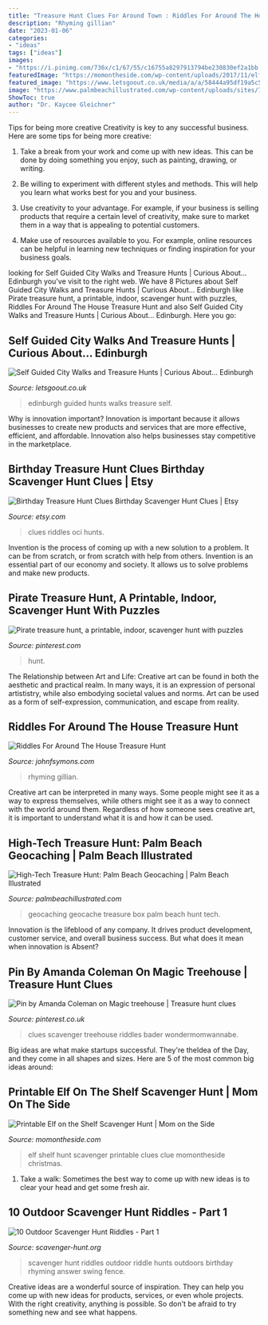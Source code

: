 ```yaml
---
title: "Treasure Hunt Clues For Around Town : Riddles For Around The House Treasure Hunt"
description: "Rhyming gillian"
date: "2023-01-06"
categories:
- "ideas"
tags: ["ideas"]
images:
- "https://i.pinimg.com/736x/c1/67/55/c16755a8297913794be230830ef2a1bb.jpg"
featuredImage: "https://momontheside.com/wp-content/uploads/2017/11/elfontheshelf-ideas.jpg"
featured_image: "https://www.letsgoout.co.uk/media/a/a/58444a95df19a5c5004f6d7cd4f86795a6588325-017696.jpg"
image: "https://www.palmbeachillustrated.com/wp-content/uploads/sites/78/2016/09/GeoCache-box.jpg"
ShowToc: true
author: "Dr. Kaycee Gleichner"
---
```



Tips for being more creative
Creativity is key to any successful business. Here are some tips for being more creative:
1. Take a break from your work and come up with new ideas. This can be done by doing something you enjoy, such as painting, drawing, or writing.

2. Be willing to experiment with different styles and methods. This will help you learn what works best for you and your business.

3. Use creativity to your advantage. For example, if your business is selling products that require a certain level of creativity, make sure to market them in a way that is appealing to potential customers.

4. Make use of resources available to you. For example, online resources can be helpful in learning new techniques or finding inspiration for your business goals.


	

		
looking for Self Guided City Walks and Treasure Hunts | Curious About... Edinburgh you've visit to the right web. We have 8 Pictures about Self Guided City Walks and Treasure Hunts | Curious About... Edinburgh like Pirate treasure hunt, a printable, indoor, scavenger hunt with puzzles, Riddles For Around The House Treasure Hunt and also Self Guided City Walks and Treasure Hunts | Curious About... Edinburgh. Here you go:
		
    
## Self Guided City Walks And Treasure Hunts | Curious About... Edinburgh

<img loading=lazy src="https://www.letsgoout.co.uk/media/a/a/58444a95df19a5c5004f6d7cd4f86795a6588325-017696.jpg" onerror="this.onerror=null;this.src='https://tse4.mm.bing.net/th?id=OIP.tcVkNJ6iE12p5gYOP0YQrwHaE8&amp;pid=15.1';" alt="Self Guided City Walks and Treasure Hunts | Curious About... Edinburgh">

_Source: letsgoout.co.uk_

>edinburgh guided hunts walks treasure self. 

	

Why is innovation important?
Innovation is important because it allows businesses to create new products and services that are more effective, efficient, and affordable. Innovation also helps businesses stay competitive in the marketplace.

    
## Birthday Treasure Hunt Clues Birthday Scavenger Hunt Clues | Etsy

<img loading=lazy src="https://i.etsystatic.com/8610276/r/il/0b6ff9/3259666584/il_fullxfull.3259666584_n8rh.jpg" onerror="this.onerror=null;this.src='https://tse1.mm.bing.net/th?id=OIP.kIZ51fAGpJXf_PSwAy758QHaF7&amp;pid=15.1';" alt="Birthday Treasure Hunt Clues Birthday Scavenger Hunt Clues | Etsy">

_Source: etsy.com_

>clues riddles oci hunts. 

	

Invention is the process of coming up with a new solution to a problem. It can be from scratch, or from scratch with help from others. Invention is an essential part of our economy and society. It allows us to solve problems and make new products.

    
## Pirate Treasure Hunt, A Printable, Indoor, Scavenger Hunt With Puzzles

<img loading=lazy src="https://i.pinimg.com/736x/38/8c/f6/388cf607faf2a373802eeca36fafafae.jpg" onerror="this.onerror=null;this.src='https://tse2.mm.bing.net/th?id=OIP.mgjQrvy9DqpQTdmvUUPDCQHaNK&amp;pid=15.1';" alt="Pirate treasure hunt, a printable, indoor, scavenger hunt with puzzles">

_Source: pinterest.com_

>hunt. 

	

The Relationship between Art and Life:
Creative art can be found in both the aesthetic and practical realm. In many ways, it is an expression of personal artististry, while also embodying societal values and norms. Art can be used as a form of self-expression, communication, and escape from reality.

    
## Riddles For Around The House Treasure Hunt

<img loading=lazy src="https://i.pinimg.com/originals/a4/9d/7e/a49d7e51e0f75e9718b8d916fb651f9f.jpg" onerror="this.onerror=null;this.src='https://tse1.mm.bing.net/th?id=OIP.DlWjVvpK5CEd7g-nTF82UgHaEv&amp;pid=15.1';" alt="Riddles For Around The House Treasure Hunt">

_Source: johnfsymons.com_

>rhyming gillian. 

	

Creative art can be interpreted in many ways. Some people might see it as a way to express themselves, while others might see it as a way to connect with the world around them. Regardless of how someone sees creative art, it is important to understand what it is and how it can be used.

    
## High-Tech Treasure Hunt: Palm Beach Geocaching | Palm Beach Illustrated

<img loading=lazy src="https://www.palmbeachillustrated.com/wp-content/uploads/sites/78/2016/09/GeoCache-box.jpg" onerror="this.onerror=null;this.src='https://tse1.mm.bing.net/th?id=OIP.vLLZlmL2oAWxrY49OJCQ5QHaKN&amp;pid=15.1';" alt="High-Tech Treasure Hunt: Palm Beach Geocaching | Palm Beach Illustrated">

_Source: palmbeachillustrated.com_

>geocaching geocache treasure box palm beach hunt tech. 

	

Innovation is the lifeblood of any company. It drives product development, customer service, and overall business success. But what does it mean when innovation is Absent?

    
## Pin By Amanda Coleman On Magic Treehouse | Treasure Hunt Clues

<img loading=lazy src="https://i.pinimg.com/736x/c1/67/55/c16755a8297913794be230830ef2a1bb.jpg" onerror="this.onerror=null;this.src='https://tse1.mm.bing.net/th?id=OIP.kDOZCfb_9I-Oze0GxXLVeQHaJ7&amp;pid=15.1';" alt="Pin by Amanda Coleman on Magic treehouse | Treasure hunt clues">

_Source: pinterest.co.uk_

>clues scavenger treehouse riddles bader wondermomwannabe. 

	

Big ideas are what make startups successful. They're theIdea of the Day, and they come in all shapes and sizes. Here are 5 of the most common big ideas around:

    
## Printable Elf On The Shelf Scavenger Hunt | Mom On The Side

<img loading=lazy src="https://momontheside.com/wp-content/uploads/2017/11/elfontheshelf-ideas.jpg" onerror="this.onerror=null;this.src='https://tse1.mm.bing.net/th?id=OIP.Hr5DwxoCfnRyUlS_S70rFgHaFS&amp;pid=15.1';" alt="Printable Elf on the Shelf Scavenger Hunt | Mom on the Side">

_Source: momontheside.com_

>elf shelf hunt scavenger printable clues clue momontheside christmas. 

	

1. Take a walk: Sometimes the best way to come up with new ideas is to clear your head and get some fresh air.

    
## 10 Outdoor Scavenger Hunt Riddles - Part 1

<img loading=lazy src="http://scavenger-hunt.org/wp-content/uploads/2013/05/10-Outdoor-Scavenger-Hunt-Riddles-Part-1.png" onerror="this.onerror=null;this.src='https://tse4.mm.bing.net/th?id=OIP.ecCjrZx_yHgqSdp4Vw4VNQHaEl&amp;pid=15.1';" alt="10 Outdoor Scavenger Hunt Riddles - Part 1">

_Source: scavenger-hunt.org_

>scavenger hunt riddles outdoor riddle hunts outdoors birthday rhyming answer swing fence. 

	

Creative ideas are a wonderful source of inspiration. They can help you come up with new ideas for products, services, or even whole projects. With the right creativity, anything is possible. So don't be afraid to try something new and see what happens.

